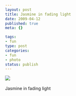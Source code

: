 ```yaml
--- 
layout: post
title: Jasmine in fading light
date: 2009-04-12
published: true
meta: {}

tags: 
- fun
type: post
categories: 
- fun
- photo
status: publish
---
```

![](http://media.eick.us/2011/06/4Lbi8pbnEm7n3lchg4wP1Vu4o1_500.jpg)<br /><br />Jasmine in fading light
